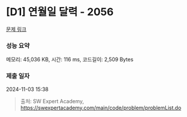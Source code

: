 # [D1] 연월일 달력 - 2056 

[문제 링크](https://swexpertacademy.com/main/code/problem/problemDetail.do?contestProbId=AV5QLkdKAz4DFAUq) 

### 성능 요약

메모리: 45,036 KB, 시간: 116 ms, 코드길이: 2,509 Bytes

### 제출 일자

2024-11-03 15:38



> 출처: SW Expert Academy, https://swexpertacademy.com/main/code/problem/problemList.do